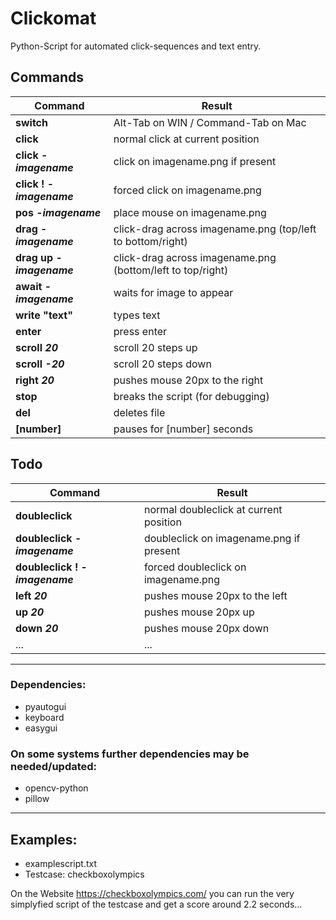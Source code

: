 # Clickomat

Python-Script for automated click-sequences and text entry.

## Commands
| Command | Result
|---|---
| **switch**                | Alt-Tab on WIN / Command-Tab on Mac
| **click**                 |  normal click at current position
| **click -_imagename_**    |  click on imagename.png if present
| **click ! -_imagename_**  |  forced click on imagename.png
| **pos -_imagename_**      |  place mouse on imagename.png
| **drag -_imagename_**     |  click-drag across imagename.png (top/left to bottom/right)
| **drag up -_imagename_**  |  click-drag across imagename.png (bottom/left to top/right)
| **await -_imagename_**    |  waits for image to appear
| **write "text"**          |  types text
| **enter**                 |  press enter
| **scroll _20_**           |  scroll 20 steps up
| **scroll _-20_**          |  scroll 20 steps down
| **right _20_**            |  pushes mouse 20px to the right
| **stop**                  |  breaks the script (for debugging)
| **del**                   |  deletes file
| **[number]**              |  pauses for [number] seconds

## Todo
| Command | Result
|---|---
| **doubleclick**                 |  normal doubleclick at current position
| **doubleclick -_imagename_**    |  doubleclick on imagename.png if present
| **doubleclick ! -_imagename_**  |  forced doubleclick on imagename.png
| **left _20_**                   |  pushes mouse 20px to the left
| **up _20_**                     |  pushes mouse 20px up
| **down _20_**                   |  pushes mouse 20px down
| ...  |  ...


---

### Dependencies:

* pyautogui
* keyboard
* easygui

### On some systems further dependencies may be needed/updated:

* opencv-python
* pillow

---

## Examples:
- examplescript.txt
- Testcase: checkboxolympics

On the Website https://checkboxolympics.com/ you can run the very simplyfied script of the testcase and get a score around 2.2 seconds...